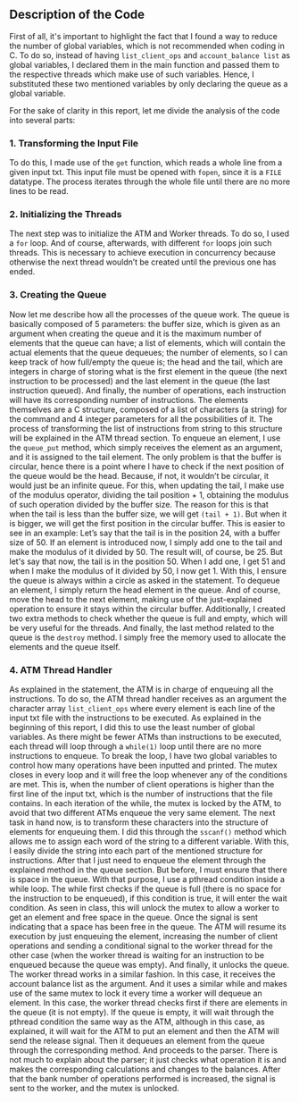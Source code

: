 ## Description of the Code

First of all, it's important to highlight the fact that I found a way to reduce the number of global variables, which is not recommended when coding in C. To do so, instead of having `list_client_ops` and `account_balance list` as global variables, I declared them in the main function and passed them to the respective threads which make use of such variables. Hence, I substituted these two mentioned variables by only declaring the queue as a global variable.

For the sake of clarity in this report, let me divide the analysis of the code into several parts:

### 1. Transforming the Input File
To do this, I made use of the `get` function, which reads a whole line from a given input txt. This input file must be opened with `fopen`, since it is a `FILE` datatype. The process iterates through the whole file until there are no more lines to be read.

### 2. Initializing the Threads
The next step was to initialize the ATM and Worker threads. To do so, I used a `for` loop. And of course, afterwards, with different `for` loops join such threads. This is necessary to achieve execution in concurrency because otherwise the next thread wouldn’t be created until the previous one has ended.

### 3. Creating the Queue
Now let me describe how all the processes of the queue work. The queue is basically composed of 5 parameters: the buffer size, which is given as an argument when creating the queue and it is the maximum number of elements that the queue can have; a list of elements, which will contain the actual elements that the queue dequeues; the number of elements, so I can keep track of how full/empty the queue is; the head and the tail, which are integers in charge of storing what is the first element in the queue (the next instruction to be processed) and the last element in the queue (the last instruction queued). And finally, the number of operations, each instruction will have its corresponding number of instructions. The elements themselves are a C structure, composed of a list of characters (a string) for the command and 4 integer parameters for all the possibilities of it. The process of transforming the list of instructions from string to this structure will be explained in the ATM thread section. To enqueue an element, I use the `queue_put` method, which simply receives the element as an argument, and it is assigned to the tail element. The only problem is that the buffer is circular, hence there is a point where I have to check if the next position of the queue would be the head. Because, if not, it wouldn’t be circular, it would just be an infinite queue. For this, when updating the tail, I make use of the modulus operator, dividing the tail position + 1, obtaining the modulus of such operation divided by the buffer size. The reason for this is that when the tail is less than the buffer size, we will get `(tail + 1)`. But when it is bigger, we will get the first position in the circular buffer. This is easier to see in an example: Let’s say that the tail is in the position 24, with a buffer size of 50. If an element is introduced now, I simply add one to the tail and make the modulus of it divided by 50. The result will, of course, be 25. But let's say that now, the tail is in the position 50. When I add one, I get 51 and when I make the modulus of it divided by 50, I now get 1. With this, I ensure the queue is always within a circle as asked in the statement. To dequeue an element, I simply return the head element in the queue. And of course, move the head to the next element, making use of the just-explained operation to ensure it stays within the circular buffer. Additionally, I created two extra methods to check whether the queue is full and empty, which will be very useful for the threads. And finally, the last method related to the queue is the `destroy` method. I simply free the memory used to allocate the elements and the queue itself.

### 4. ATM Thread Handler
As explained in the statement, the ATM is in charge of enqueuing all the instructions. To do so, the ATM thread handler receives as an argument the character array `list_client_ops` where every element is each line of the input txt file with the instructions to be executed. As explained in the beginning of this report, I did this to use the least number of global variables. As there might be fewer ATMs than instructions to be executed, each thread will loop through a `while(1)` loop until there are no more instructions to enqueue. To break the loop, I have two global variables to control how many operations have been inputted and printed. The mutex closes in every loop and it will free the loop whenever any of the conditions are met. This is, when the number of client operations is higher than the first line of the input txt, which is the number of instructions that the file contains. In each iteration of the while, the mutex is locked by the ATM, to avoid that two different ATMs enqueue the very same element. The next task in hand now, is to transform these characters into the structure of elements for enqueuing them. I did this through the `sscanf()` method which allows me to assign each word of the string to a different variable. With this, I easily divide the string into each part of the mentioned structure for instructions. After that I just need to enqueue the element through the explained method in the queue section. But before, I must ensure that there is space in the queue. With that purpose, I use a pthread condition inside a while loop. The while first checks if the queue is full (there is no space for the instruction to be enqueued), if this condition is true, it will enter the wait condition. As seen in class, this will unlock the mutex to allow a worker to get an element and free space in the queue. Once the signal is sent indicating that a space has been free in the queue. The ATM will resume its execution by just enqueuing the element, increasing the number of client operations and sending a conditional signal to the worker thread for the other case (when the worker thread is waiting for an instruction to be enqueued because the queue was empty). And finally, it unlocks the queue. The worker thread works in a similar fashion. In this case, it receives the account balance list as the argument. And it uses a similar while and makes use of the same mutex to lock it every time a worker will dequeue an element. In this case, the worker thread checks first if there are elements in the queue (it is not empty). If the queue is empty, it will wait through the pthread condition the same way as the ATM, although in this case, as explained, it will wait for the ATM to put an element and then the ATM will send the release signal. Then it dequeues an element from the queue through the corresponding method. And proceeds to the parser. There is not much to explain about the parser; it just checks what operation it is and makes the corresponding calculations and changes to the balances. After that the bank number of operations performed is increased, the signal is sent to the worker, and the mutex is unlocked.

### 
